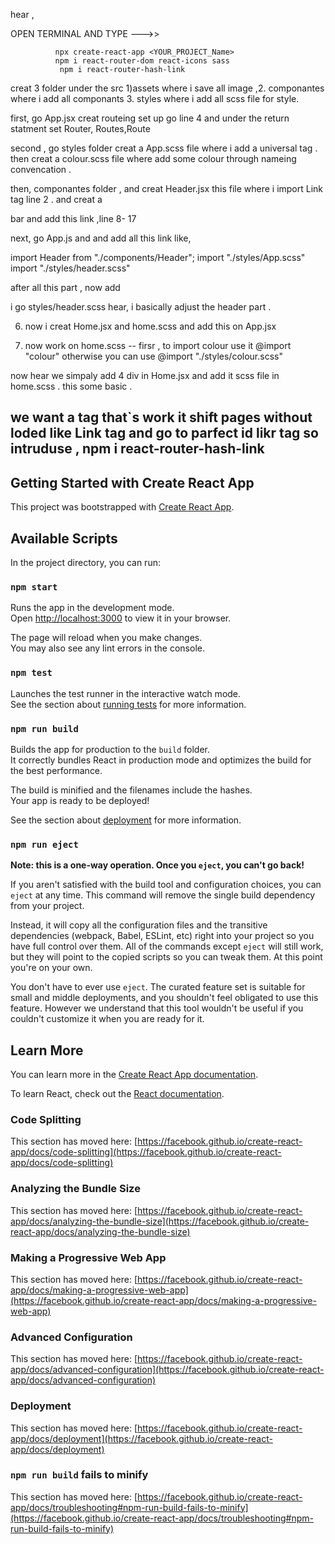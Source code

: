   hear , 

  OPEN TERMINAL AND TYPE --->>  

              npx create-react-app <YOUR_PROJECT_Name>
              npm i react-router-dom react-icons sass
               npm i react-router-hash-link



creat 3 folder under the src   1)assets where i save all image ,2. componantes where i add all componants 3. styles where i add all scss file for style.

first, go App.jsx
creat routeing set up 
go line 4 
and under the return statment set Router, Routes,Route

second , go styles folder 
 creat a App.scss file where i add a universal tag .  
then creat a  colour.scss file where add some colour through nameing convencation .


then, componantes folder ,
  and creat Header.jsx     this file where i import Link tag line 2 .
and creat a <nav> bar and add this link  ,line 8- 17



next, go App.js and and add all this link like,

import Header from "./components/Header";
import  "./styles/App.scss"
import  "./styles/header.scss"



after all this part , now add 


i go  styles/header.scss 
hear, i basically adjust the header part . 


6. now i creat Home.jsx  and home.scss and add this on App.jsx

7. now work on home.scss --
 firsr , to import colour use it  @import "colour" otherwise you can use @import "./styles/colour.scss"



now hear we simpaly add  4 div  in Home.jsx and add it scss file in home.scss . this some basic .


# we want a tag that`s work it shift pages without loded like Link tag and go to parfect id likr <a> tag so intruduse , npm i react-router-hash-link




































































































































































































































































# Getting Started with Create React App

This project was bootstrapped with [Create React App](https://github.com/facebook/create-react-app).

## Available Scripts

In the project directory, you can run:

### `npm start`

Runs the app in the development mode.\
Open [http://localhost:3000](http://localhost:3000) to view it in your browser.

The page will reload when you make changes.\
You may also see any lint errors in the console.

### `npm test`

Launches the test runner in the interactive watch mode.\
See the section about [running tests](https://facebook.github.io/create-react-app/docs/running-tests) for more information.

### `npm run build`

Builds the app for production to the `build` folder.\
It correctly bundles React in production mode and optimizes the build for the best performance.

The build is minified and the filenames include the hashes.\
Your app is ready to be deployed!

See the section about [deployment](https://facebook.github.io/create-react-app/docs/deployment) for more information.

### `npm run eject`

**Note: this is a one-way operation. Once you `eject`, you can't go back!**

If you aren't satisfied with the build tool and configuration choices, you can `eject` at any time. This command will remove the single build dependency from your project.

Instead, it will copy all the configuration files and the transitive dependencies (webpack, Babel, ESLint, etc) right into your project so you have full control over them. All of the commands except `eject` will still work, but they will point to the copied scripts so you can tweak them. At this point you're on your own.

You don't have to ever use `eject`. The curated feature set is suitable for small and middle deployments, and you shouldn't feel obligated to use this feature. However we understand that this tool wouldn't be useful if you couldn't customize it when you are ready for it.

## Learn More

You can learn more in the [Create React App documentation](https://facebook.github.io/create-react-app/docs/getting-started).

To learn React, check out the [React documentation](https://reactjs.org/).

### Code Splitting

This section has moved here: [https://facebook.github.io/create-react-app/docs/code-splitting](https://facebook.github.io/create-react-app/docs/code-splitting)

### Analyzing the Bundle Size

This section has moved here: [https://facebook.github.io/create-react-app/docs/analyzing-the-bundle-size](https://facebook.github.io/create-react-app/docs/analyzing-the-bundle-size)

### Making a Progressive Web App

This section has moved here: [https://facebook.github.io/create-react-app/docs/making-a-progressive-web-app](https://facebook.github.io/create-react-app/docs/making-a-progressive-web-app)

### Advanced Configuration

This section has moved here: [https://facebook.github.io/create-react-app/docs/advanced-configuration](https://facebook.github.io/create-react-app/docs/advanced-configuration)

### Deployment

This section has moved here: [https://facebook.github.io/create-react-app/docs/deployment](https://facebook.github.io/create-react-app/docs/deployment)

### `npm run build` fails to minify

This section has moved here: [https://facebook.github.io/create-react-app/docs/troubleshooting#npm-run-build-fails-to-minify](https://facebook.github.io/create-react-app/docs/troubleshooting#npm-run-build-fails-to-minify)
